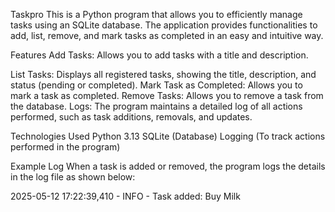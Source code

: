 Taskpro
This is a Python program that allows you to efficiently manage tasks using an SQLite database. The application provides functionalities to add, list, remove, and mark tasks as completed in an easy and intuitive way.

Features
Add Tasks: Allows you to add tasks with a title and description.

List Tasks: Displays all registered tasks, showing the title, description, and status (pending or completed).
Mark Task as Completed: Allows you to mark a task as completed.
Remove Tasks: Allows you to remove a task from the database.
Logs: The program maintains a detailed log of all actions performed, such as task additions, removals, and updates.

Technologies Used
Python 3.13
SQLite (Database)
Logging (To track actions performed in the program)

Example Log
When a task is added or removed, the program logs the details in the log file as shown below:

2025-05-12 17:22:39,410 - INFO - Task added: Buy Milk
